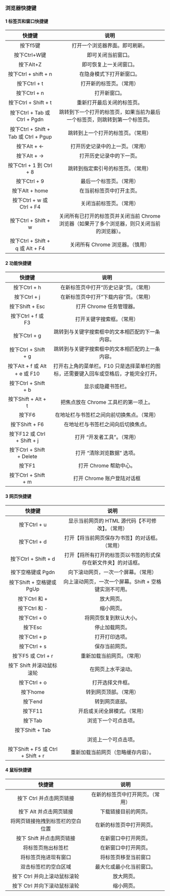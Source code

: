 ### 浏览器快捷键

#### 1 标签页和窗口快捷键
| 快捷键       | 说明   |
|  :----:     | :-----: |
| 按下f5键     | 打开一个浏览器界面。即可刷新。  |
| 按下Ctrl+W键 |   即可关闭当前窗口。  |
| 按下Alt+Z    |  即可恢复上一关闭窗口。  |
|按下Ctrl + shift + n|在隐身模式下打开新窗口。|
|按下Ctrl + t|打开新的标签页。（常用）|
|按下Ctrl + n|打开新窗口。|
|按下Ctrl + Shift + t|重新打开最后关闭的标签页。|
|按下Ctrl + Tab 或 Ctrl + Pgdn|跳转到下一个打开的标签页，如果当前为最后一个标签页，则跳转到第一个标签页。|
|按下Ctrl + Shift + Tab 或 Ctrl + Pgup	|跳转到上一个打开的标签页。（常用）|
|按下Alt + ←|	打开历史记录中的上一页。（常用）|
|按下Alt + →|打开历史记录中的下一页。|
|按下Ctrl + 1 到 Ctrl + 8|跳转到指定索引号的标签页。（常用）|
|按下Ctrl + 9|最后一个标签页。（常用）|
|按下Alt + home|在当前标签页中打开主页。|
|按下Ctrl + w 或 Ctrl + F4	|关闭当前标签页。（常用）|
|按下Ctrl + Shift + w|关闭所有已打开的标签页并关闭当前 Chrome 浏览器（如果开了多个浏览器，则只关闭当前的浏览器）。|
|按下Ctrl + Shift + q 或 Alt + F4|关闭所有 Chrome 浏览器。（慎用）|

#### 2 功能快捷键
| 快捷键       | 说明   |
|  :----:     | :-----: |
| 按下Ctrl + h|在新标签页中打开”历史记录”页。（常用）|
|按下Ctrl + j|在新标签页中打开”下载内容”页。（常用）|
|按下Shift + Esc|	打开 Chrome 任务管理器。|
|按下Ctrl + f 或 F3|打开关键字搜索框。（常用）|
|按下Ctrl + g|跳转到与关键字搜索框中的文本相匹配的下一条内容。|
|按下Ctrl + Shift + g|跳转到与关键字搜索框中的文本相匹配的上一条内容。|
|按下Alt + f 或 Alt + e 或 F10|	打开右上角的菜单栏。F10 只是选择菜单栏的图标，还需要键入回车或空格后，才能完全打开。|
|按下Ctrl + Shift + b|显示或隐藏书签栏。|
|按下Shift + Alt + t|把焦点放在 Chrome 工具栏的第一项上。|
|按下F6|在地址栏与书签栏之间向前切换焦点。（常用） |
|按下Shift + F6|在地址栏与书签栏之间向后切换焦点。|
| 按下F12 或 Ctrl + Shift + j|打开 “开发者工具”。（常用）|
|按下Ctrl + Shift + Delete|打开 “清除浏览数据” 选项。|
|按下F1|打开 Chrome 帮助中心。|
|按下Ctrl + Shift + m|打开 Chrome 账户登陆对话框|

#### 3 网页快捷键
| 快捷键       | 说明   |
|  :----:     | :-----: |
|按下Ctrl + u|显示当前网页的 HTML 源代码【不可修改】。（常用）|
|按下Ctrl + d|打开【将当前网页保存为书签】的对话框。（常用）|
|按下Ctrl + Shift + d|打开【将所有打开的标签页以书签的形式保存在新文件夹】的对话框。|
|按下空格键或 Pgdn|向下滚动网页，一次一个屏幕。（常用）|
|按下Shift + 空格键或 PgUp	|向上滚动网页，一次一个屏幕。Shift + 空格键实测不可用。|
|按下Ctrl 和 +	|放大网页。|
|按下Ctrl 和 -	|缩小网页。|
|按下Ctrl + 0	|将网页恢复到默认大小。|
|按下Esc|停止加载网页。|
| 按下Ctrl + p|打开打印选项。|
|按下Ctrl + s|保存当前网页。|
|按下F5 或 Ctrl + r|重新加载当前网页。（常用）|
| 按下 Shift 并滚动鼠标滚轮	|在网页上水平滚动。|
|按下Ctrl + o	| 打开选择文件框。|
|按下home	|转到网页顶部。（常用）|
|按下end|转到网页底部。|
|按下F11|开启或关闭全屏模式。（常用）|
| 按下Tab|浏览下一个可点击项。|
|按下Shift + Tab||
||浏览上一个可点击项。|
|按下Shift + F5 或 Ctrl + Shift + r|重新加载当前网页（忽略缓存内容）。|

#### 4 鼠标快捷键
| 快捷键       | 说明   |
|  :----:     | :-----: |
|按下 Ctrl 并点击网页链接|在新的标签页中打开网页。（常用）|
|按下 Alt 并点击网页链接|下载链接目前的网页。|
|将网页链接拖拽到标签栏的空白位置|在新的标签页中打开网页。|
|按下 Shift 并点击网页链接|在新窗口中打开网页。|
|将标签页拖出标签栏|在新窗口中打开网页。|
|将标签页拖进现有窗口|将标签页移至当前窗口|
|双击标签栏的空白区域|最大化或最小化当前窗口。|
|按下 Ctrl 并向上滚动鼠标滚轮|放大网页。|
| 按下 Ctrl 并向下滚动鼠标滚轮|缩小网页。|